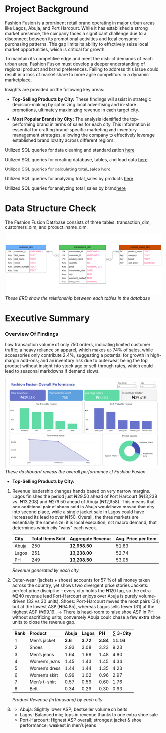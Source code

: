  # Project Background
Fashion Fusion is a prominent retail brand operating in major urban areas like Lagos, Abuja, and Port Harcourt. While it has established a strong market presence, the company faces a significant challenge due to a disconnect between its promotional activities and local consumer purchasing patterns. This gap limits its ability to effectively seize local market opportunities, which is critical for growth.

To maintain its competitive edge and meet the distinct demands of each urban area, Fashion Fusion must develop a deeper understanding of regional product and brand preferences. Failing to address this issue could result in a loss of market share to more agile competitors in a dynamic marketplace.

Insights are provided on the following key areas:

- **Top-Selling Products by City:** These findings will assist in strategic decision-making by optimizing local advertising and in-store promotions, ultimately maximizing revenue in each target city.

- **Most Popular Brands by City:** The analysis identified the top-performing brand in terms of sales for each city. This information is essential for crafting brand-specific marketing and inventory management strategies, allowing the company to effectively leverage established brand loyalty across different regions.

Utilized SQL queries for data cleaning and standardization [here](/task_done/data_cleaning/)

Utilized SQL queries for creating database, tables, and load data [here](/sql_load/)

Utilized SQL queries for calculating total_sales [here](/task_done/project_sql/1_total_sales.sql)

Utilized SQL queries for analyzing total_sales by products [here](/task_done/project_sql/2_top_selling_products.sql)

Utilized SQL queries for analyzing total_sales by brand[here](/task_done/project_sql/3_top_brand.sql)

# Data Structure Check
The Fashion Fusion Database consists of three tables: transaction_dim, customers_dim, and product_name_dim.

![ERD](/image/ERD%20.png)
*These ERD show the relationship between each tables in the database*

# Executive Summary
### Overview Of Findings 
Low transaction volume of only 750 orders, indicating limited customer traffic; a heavy reliance on apparel, which makes up 74% of sales, while accessories only contribute 2.4%, suggesting a potential for growth in high-margin add-ons; and an inventory risk due to outerwear being the top product without insight into stock age or sell-through rates, which could lead to seasonal markdowns if demand slows.

![ERD](/image/Dashboard.png)
*These dashboard reveals the overall performance of Fashion Fusion*

- **Top-Selling Products by City:** 

1. Revenue leadership changes hands based on very narrow margins. 
Lagos finishes the period just ₦29.50 ahead of Port Harcourt (₦13,238 vs. ₦13,208) and ₦279.50 ahead of Abuja (₦12,958). 
This means that one additional pair of shoes sold in Abuja would have moved that city into second place, while a single jacket sale in Lagos could have increased its lead to over ₦150. 
Overall, the three markets are essentially the same size; it is local execution, not macro demand, that determines which city "wins" each week.

    | City  | Total Items Sold | Aggregate Revenue | Avg. Price per Item |
    | ----- | ---------------- | ----------------- | --------------------- |
    | Abuja | 250              | **12,958.50**     | 51.83                 |
    | Lagos | 251              | **13,238.00**     | 52.74                 |
    | PH    | 249              | **13,208.50**     | 53.05                 |
    
    *Revenue generated by each city*

2. Outer-wear (jackets + shoes) accounts for 57 % of all money taken across the country, yet shows two divergent price stories
Jackets: perfect price discipline – every city holds the ₦120 tag, so the extra ₦240 revenue lead Port-Harcourt enjoys over Abuja is purely volume-driven (32 vs 30 units).
Shoes: Port-Harcourt moves the most pairs (34) but at the lowest ASP (₦94.85), whereas Lagos sells fewer (31) at the highest ASP (₦99.19).
→ There is head-room to raise shoe ASP in PH without sacrificing units; conversely Abuja could chase a few extra shoe units to close the revenue gap.

    | Rank | Product       | Abuja | Lagos    | PH       | ∑ 3-City |
    | ---- | ------------- | ----- | -------- | -------- | -------- |
    | 1    | Men’s jacket  | **3.6**   | **3.72** | **3.84** | **11.16**    |
    | 2    | Shoes         | 2.93  | 3.08     | 3.23 | 9.23     |
    | 3    | Men’s jeans   | 1.64  | 1.68     | 1.48     | 4.80     |
    | 4    | Women’s jeans | 1.45  | 1.43     | 1.45     | 4.34     |
    | 5    | Women’s dress | 1.44  | 1.44     | 1.35     | 4.23     |
    | 6    | Women’s skirt | 0.99  | 1.02     | 0.96     | 2.97     |
    | 7    | Men’s t-shirt | 0.57  | 0.59     | 0.60     | 1.76     |
    | 8    | Belt          | 0.34  | 0.29     | 0.30     | 0.93     |

    *Product Revenue (in thousand) by each city*

3. 
    - Abuja: Slightly lower ASP; bestseller volume on belts
    - Lagos: Balanced mix; tops in revenue thanks to one extra shoe sale  
    - Port-Harcourt: Highest ASP overall; strongest jacket & shoe performance; weakest in men’s jeans 
